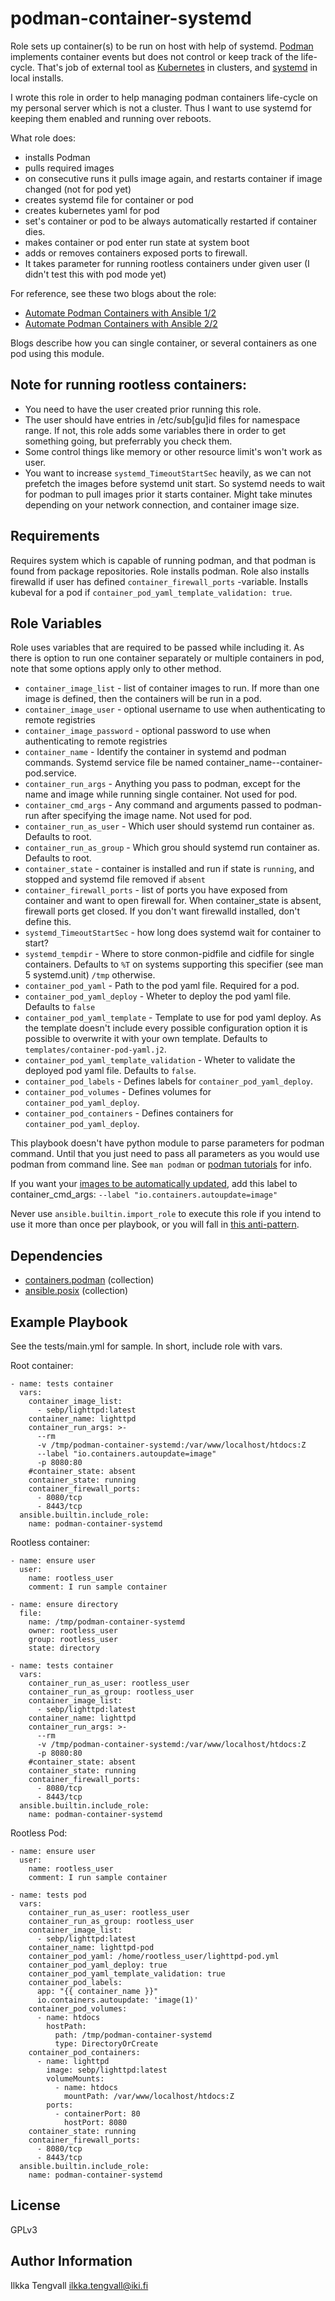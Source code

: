 podman-container-systemd
========================

Role sets up container(s) to be run on host with help of systemd.
[Podman](https://podman.io/) implements container events but does not control
or keep track of the life-cycle. That's job of external tool as
[Kubernetes](https://kubernetes.io/) in clusters, and
[systemd](https://freedesktop.org/wiki/Software/systemd/) in local installs.

I wrote this role in order to help managing podman containers life-cycle on
my personal server which is not a cluster. Thus I want to use systemd for
keeping them enabled and running over reboots.

What role does:

 * installs Podman
 * pulls required images
 * on consecutive runs it pulls image again,
   and restarts container if image changed (not for pod yet)
 * creates systemd file for container or pod
 * creates kubernetes yaml for pod
 * set's container or pod to be always automatically restarted if container dies.
 * makes container or pod enter run state at system boot
 * adds or removes containers exposed ports to firewall.
 * It takes parameter for running rootless containers under given user
   (I didn't test this with pod mode yet)

For reference, see these two blogs about the role:
* [Automate Podman Containers with Ansible 1/2](https://redhatnordicssa.github.io/ansible-podman-containers-1)
* [Automate Podman Containers with Ansible 2/2](https://redhatnordicssa.github.io/ansible-podman-containers-2)

Blogs describe how you can single container, or several containers as one pod
using this module.

## Note for running rootless containers:

* You need to have the user created prior running this role.
* The user should have entries in /etc/sub[gu]id files for namespace range.
  If not, this role adds some variables there in order to get something going,
  but preferrably you check them.
* Some control things like memory or other resource limit's won't work as user.
* You want to increase ```systemd_TimeoutStartSec``` heavily, as we can not
  prefetch the images before systemd unit start. So systemd needs to wait
  for podman to pull images prior it starts container. Might take minutes
  depending on your network connection, and container image size.

Requirements
------------

Requires system which is capable of running podman, and that podman is found
from package repositories. Role installs podman. Role also installs firewalld
if user has defined ```container_firewall_ports``` -variable. Installs kubeval
for a pod if ```container_pod_yaml_template_validation: true```.

Role Variables
--------------

Role uses variables that are required to be passed while including it. As
there is option to run one container separately or multiple containers in pod,
note that some options apply only to other method.

- ```container_image_list``` - list of container images to run.
  If more than one image is defined, then the containers will be run in a pod.
- ```container_image_user``` - optional username to use when authenticating
  to remote registries
- ```container_image_password``` - optional password to use when authenticating
  to remote registries
- ```container_name``` - Identify the container in systemd and podman commands.
  Systemd service file be named container_name--container-pod.service.
- ```container_run_args``` - Anything you pass to podman, except for the name
  and image while running single container. Not used for pod.
- ```container_cmd_args``` - Any command and arguments passed to podman-run after specifying the image name. Not used for pod.
- ```container_run_as_user``` - Which user should systemd run container as.
  Defaults to root.
- ```container_run_as_group``` - Which grou should systemd run container as.
  Defaults to root.
- ```container_state``` - container is installed and run if state is
  ```running```, and stopped and systemd file removed if ```absent```
- ```container_firewall_ports``` - list of ports you have exposed from container
  and want to open firewall for. When container_state is absent, firewall ports
  get closed. If you don't want firewalld installed, don't define this.
- ```systemd_TimeoutStartSec``` - how long does systemd wait for container to start?
- ```systemd_tempdir``` - Where to store conmon-pidfile and cidfile for single containers.
  Defaults to ``%T`` on systems supporting this specifier (see man 5 systemd.unit) ``/tmp``
  otherwise.
- ```container_pod_yaml``` - Path to the pod yaml file. Required for a pod.
- ```container_pod_yaml_deploy``` - Wheter to deploy the pod yaml file. Defaults to ``false``
- ```container_pod_yaml_template``` - Template to use for pod yaml deploy.
  As the template doesn't include every possible configuration option it is possible to overwrite it with your own template.
  Defaults to ``templates/container-pod-yaml.j2``.
- ```container_pod_yaml_template_validation``` - Wheter to validate the deployed pod yaml file. Defaults to ``false``.
- ```container_pod_labels``` - Defines labels for ```container_pod_yaml_deploy```.
- ```container_pod_volumes``` - Defines volumes for ```container_pod_yaml_deploy```.
- ```container_pod_containers``` - Defines containers for ```container_pod_yaml_deploy```.

This playbook doesn't have python module to parse parameters for podman command.
Until that you just need to pass all parameters as you would use podman from
command line. See ```man podman``` or
[podman tutorials](https://github.com/containers/libpod/tree/master/docs/tutorials)
for info.

If you want your
[images to be automatically updated](http://docs.podman.io/en/latest/markdown/podman-auto-update.1.html),
add this label to container_cmd_args: ```--label "io.containers.autoupdate=image"```

Never use `ansible.builtin.import_role` to execute this role if you intend to use it more
than once per playbook, or you will fall in
[this anti-pattern](https://medium.com/opsops/ansible-anti-pattern-import-role-task-with-task-level-vars-a9f5c752c9c3).

Dependencies
------------

* [containers.podman](https://galaxy.ansible.com/containers/podman) (collection)
* [ansible.posix](https://galaxy.ansible.com/ansible/posix) (collection)

Example Playbook
----------------

See the tests/main.yml for sample. In short, include role with vars.

Root container:

```
- name: tests container
  vars:
    container_image_list: 
      - sebp/lighttpd:latest
    container_name: lighttpd
    container_run_args: >-
      --rm
      -v /tmp/podman-container-systemd:/var/www/localhost/htdocs:Z
      --label "io.containers.autoupdate=image"
      -p 8080:80
    #container_state: absent
    container_state: running
    container_firewall_ports:
      - 8080/tcp
      - 8443/tcp
  ansible.builtin.include_role:
    name: podman-container-systemd
```

Rootless container:

```
- name: ensure user
  user:
    name: rootless_user
    comment: I run sample container

- name: ensure directory
  file:
    name: /tmp/podman-container-systemd
    owner: rootless_user
    group: rootless_user
    state: directory

- name: tests container
  vars:
    container_run_as_user: rootless_user
    container_run_as_group: rootless_user
    container_image_list: 
      - sebp/lighttpd:latest
    container_name: lighttpd
    container_run_args: >-
      --rm
      -v /tmp/podman-container-systemd:/var/www/localhost/htdocs:Z
      -p 8080:80
    #container_state: absent
    container_state: running
    container_firewall_ports:
      - 8080/tcp
      - 8443/tcp
  ansible.builtin.include_role:
    name: podman-container-systemd
```

Rootless Pod:

```
- name: ensure user
  user:
    name: rootless_user
    comment: I run sample container

- name: tests pod
  vars:
    container_run_as_user: rootless_user
    container_run_as_group: rootless_user
    container_image_list:
      - sebp/lighttpd:latest
    container_name: lighttpd-pod
    container_pod_yaml: /home/rootless_user/lighttpd-pod.yml
    container_pod_yaml_deploy: true
    container_pod_yaml_template_validation: true
    container_pod_labels:
      app: "{{ container_name }}"
      io.containers.autoupdate: 'image(1)'
    container_pod_volumes:
      - name: htdocs
        hostPath:
          path: /tmp/podman-container-systemd
          type: DirectoryOrCreate
    container_pod_containers:
      - name: lighttpd
        image: sebp/lighttpd:latest
        volumeMounts:
          - name: htdocs
            mountPath: /var/www/localhost/htdocs:Z
        ports:
          - containerPort: 80
            hostPort: 8080
    container_state: running
    container_firewall_ports:
      - 8080/tcp
      - 8443/tcp
  ansible.builtin.include_role:
    name: podman-container-systemd
```

License
-------

GPLv3

Author Information
------------------

Ilkka Tengvall <ilkka.tengvall@iki.fi>
